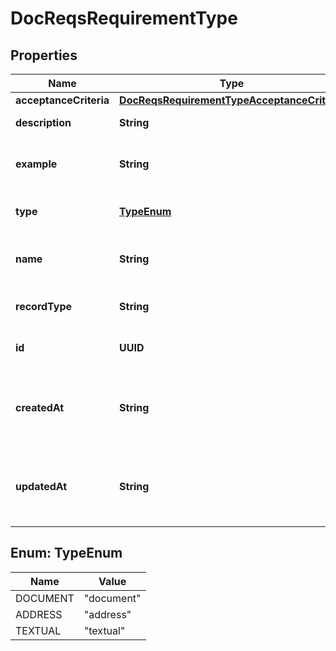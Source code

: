 

# DocReqsRequirementType


## Properties

| Name | Type | Description | Notes |
|------------ | ------------- | ------------- | -------------|
|**acceptanceCriteria** | [**DocReqsRequirementTypeAcceptanceCriteria**](DocReqsRequirementTypeAcceptanceCriteria.md) |  |  [optional] |
|**description** | **String** | Describes the requirement type |  [optional] |
|**example** | **String** | Provides one or more example of acceptable documents |  [optional] |
|**type** | [**TypeEnum**](#TypeEnum) | Defines the type of this requirement type |  [optional] |
|**name** | **String** | A short descriptive name for this requirement_type |  [optional] [readonly] |
|**recordType** | **String** | Identifies the type of the resource |  [optional] [readonly] |
|**id** | **UUID** | Identifies the associated document |  [optional] [readonly] |
|**createdAt** | **String** | ISO 8601 formatted date-time indicating when the resource was created. |  [optional] [readonly] |
|**updatedAt** | **String** | ISO 8601 formatted date-time indicating when the resource was last updated. |  [optional] [readonly] |



## Enum: TypeEnum

| Name | Value |
|---- | -----|
| DOCUMENT | &quot;document&quot; |
| ADDRESS | &quot;address&quot; |
| TEXTUAL | &quot;textual&quot; |



